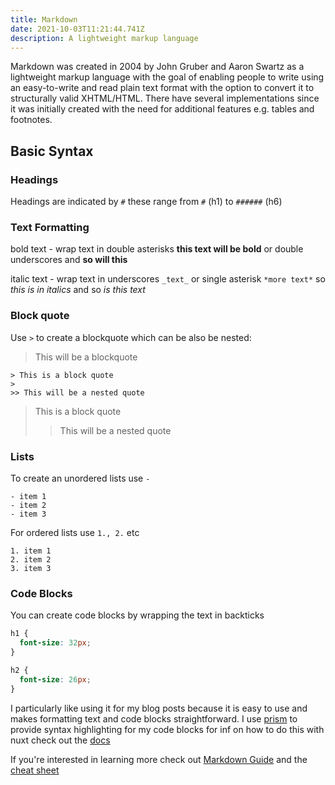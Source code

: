 ```yaml
---
title: Markdown
date: 2021-10-03T11:21:44.741Z
description: A lightweight markup language
---
```

Markdown was created in 2004 by John Gruber and Aaron Swartz as a lightweight markup language with the goal of enabling people to write using an easy-to-write and read plain text format with the option to convert it to structurally valid XHTML/HTML. There have several implementations since it was initially created with the need for additional features e.g. tables and footnotes.

## Basic Syntax

### Headings

Headings are indicated by `#` these range from `#` (h1) to `######` (h6)

### Text Formatting

bold text - wrap text in double asterisks **this text will be bold** or double underscores and __so will this__

italic text - wrap text in underscores `_text_` or single asterisk `*more text*` so _this is in italics_ and so *is this text*

### Block quote

Use `>` to create a blockquote which can be also be nested:

> This will be a blockquote

```
> This is a block quote
>
>> This will be a nested quote
```

> This is a block quote
>
>> This will be a nested quote

### Lists

To create an unordered lists use `-`

```
- item 1
- item 2
- item 3
```

For ordered lists use `1., 2.` etc

```
1. item 1
2. item 2
3. item 3
```

### Code Blocks

You can create code blocks by wrapping the text in backticks

```css
h1 {
  font-size: 32px;
}

h2 {
  font-size: 26px;
}
```

I particularly like using it for my blog posts because it is easy to use and makes formatting text and code blocks straightforward. I use [prism](https://prismjs.com/) to provide syntax highlighting for my code blocks for inf on how to do this with nuxt check out the [docs](https://nuxtjs.org/docs/directory-structure/content#syntax-highlighting)

If you're interested in learning more check out [Markdown Guide](https://www.markdownguide.org/) and the [cheat sheet](https://www.markdownguide.org/cheat-sheet/)
